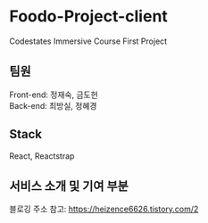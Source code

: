 # Foodo-Project-client
Codestates Immersive Course First Project

## 팀원
Front-end: 정재숙, 금도헌   
   Back-end: 최방실, 정혜경

## Stack
React, Reactstrap

## 서비스 소개 및 기여 부분
블로깅 주소 참고: https://heizence6626.tistory.com/2

